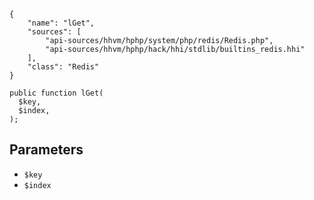 ``` yamlmeta
{
    "name": "lGet",
    "sources": [
        "api-sources/hhvm/hphp/system/php/redis/Redis.php",
        "api-sources/hhvm/hphp/hack/hhi/stdlib/builtins_redis.hhi"
    ],
    "class": "Redis"
}
```




``` Hack
public function lGet(
  $key,
  $index,
);
```




## Parameters




+ ` $key `
+ ` $index `
<!-- HHAPIDOC -->
